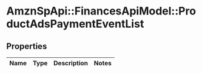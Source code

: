 # AmznSpApi::FinancesApiModel::ProductAdsPaymentEventList

## Properties
Name | Type | Description | Notes
------------ | ------------- | ------------- | -------------

